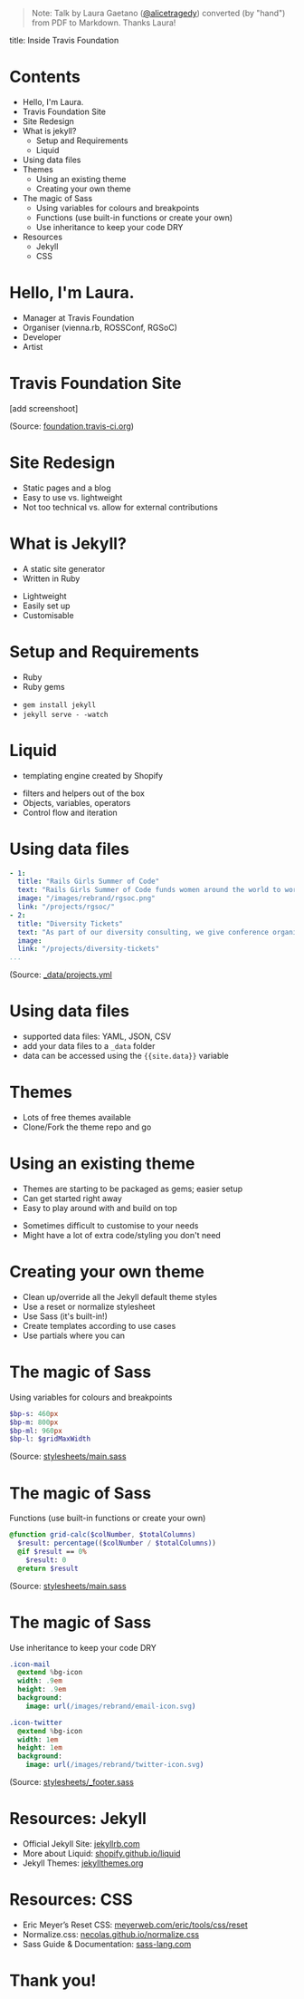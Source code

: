 
> Note: Talk by Laura Gaetano ([@alicetragedy](https://twitter.com/alicetragedy)) 
> converted (by "hand") from PDF to Markdown. 
> Thanks Laura!


title: Inside Travis Foundation


# Contents

- Hello, I'm Laura.
- Travis Foundation Site
- Site Redesign
- What is jekyll?
  - Setup and Requirements
  - Liquid
- Using data files
- Themes
  - Using an existing theme
  - Creating your own theme
- The magic of Sass
  - Using variables for colours and breakpoints
  - Functions (use built-in functions or create your own)
  - Use inheritance to keep your code DRY
- Resources
  - Jekyll
  - CSS


# Hello, I'm Laura.

- Manager at Travis Foundation
- Organiser (vienna.rb, ROSSConf, RGSoC)
- Developer
- Artist

# Travis Foundation Site

[add screenshoot]

(Source: [foundation.travis-ci.org](http://foundation.travis-ci.org))


# Site Redesign

- Static pages and a blog
- Easy to use vs. lightweight
- Not too technical vs. allow for external contributions


# What is Jekyll?

- A static site generator
- Written in Ruby

<!-- break -->

- Lightweight
- Easily set up
- Customisable


# Setup and Requirements

- Ruby
- Ruby gems

<!-- break -->

- `gem install jekyll`
- `jekyll serve - -watch`


# Liquid

- templating engine created by Shopify

<!-- break -->

- filters and helpers out of the box
- Objects, variables, operators
- Control flow and iteration


# Using data files

```yaml
- 1:
  title: "Rails Girls Summer of Code"
  text: "Rails Girls Summer of Code funds women around the world to work full-time over summer on open-source software projects."
  image: "/images/rebrand/rgsoc.png"
  link: "/projects/rgsoc/"
- 2:
  title: "Diversity Tickets"
  text: "As part of our diversity consulting, we give conference organisers the possibility to provide underrepresented minorities in tech with free diversity tickets for their conference."
  image: 
  link: "/projects/diversity-tickets"
...
```

(Source: [_data/projects.yml](https://github.com/travis-ci/travis-foundation/blob/gh-pages/_data/projects.yml)


# Using data files

- supported data files: YAML, JSON, CSV
- add your data files to a `_data` folder
- data can be accessed using the `{{site.data}}` variable


# Themes

- Lots of free themes available
- Clone/Fork the theme repo and go


# Using an existing theme

- Themes are starting to be packaged as gems; easier setup
- Can get started right away
- Easy to play around with and build on top

<!-- break -->

- Sometimes difficult to customise to your needs
- Might have a lot of extra code/styling you don't need


# Creating your own theme

- Clean up/override all the Jekyll default theme styles
- Use a reset or normalize stylesheet
- Use Sass (it's built-in!)
- Create templates according to use cases
- Use partials where you can


# The magic of Sass

Using variables for colours and breakpoints

```sass
$bp-s: 460px
$bp-m: 800px
$bp-ml: 960px
$bp-l: $gridMaxWidth
```

(Source: [stylesheets/main.sass](https://github.com/travis-ci/travis-foundation/blob/gh-pages/stylesheets/main.sass)


# The magic of Sass

Functions (use built-in functions or create your own)

```sass
@function grid-calc($colNumber, $totalColumns)
  $result: percentage(($colNumber / $totalColumns))
  @if $result == 0%
    $result: 0
  @return $result
```

(Source: [stylesheets/main.sass](https://github.com/travis-ci/travis-foundation/blob/gh-pages/stylesheets/main.sass)


# The magic of Sass

Use inheritance to keep your code DRY

```sass
.icon-mail
  @extend %bg-icon
  width: .9em
  height: .9em
  background:
    image: url(/images/rebrand/email-icon.svg)
```

```sass
.icon-twitter
  @extend %bg-icon
  width: 1em
  height: 1em
  background:
    image: url(/images/rebrand/twitter-icon.svg)
```

(Source: [stylesheets/_footer.sass](https://github.com/travis-ci/travis-foundation/blob/gh-pages/stylesheets/_footer.sass)


# Resources: Jekyll

- Official Jekyll Site: [jekyllrb.com](https://jekyllrb.com)
- More about Liquid: [shopify.github.io/liquid](https://shopify.github.io/liquid/)
- Jekyll Themes: [jekyllthemes.org](http://jekyllthemes.org/)


# Resources: CSS

- Eric Meyer’s Reset CSS: [meyerweb.com/eric/tools/css/reset](http://meyerweb.com/eric/tools/css/reset/)
- Normalize.css: [necolas.github.io/normalize.css](https://necolas.github.io/normalize.css/)
- Sass Guide & Documentation: [sass-lang.com](http://sass-lang.com)


# Thank you!

